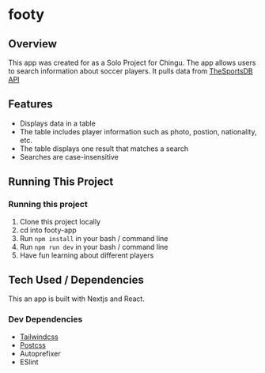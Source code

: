 # footy
## Overview

This app was created for as a Solo Project for Chingu. The app allows users to search information about soccer players. It pulls data from [TheSportsDB API ](https://www.thesportsdb.com/)

## Features

* Displays data in a table
* The table includes player information such as photo, postion, nationality, etc.
* The table displays one result that matches a search
* Searches are case-insensitive

## Running This Project
### Running this project 

1. Clone this project locally
2. cd into footy-app
3. Run ```npm install``` in your bash / command line
4. Run ```npm run dev``` in your bash / command line
5. Have fun learning about different players

## Tech Used / Dependencies

This an app is built with Nextjs and React.

### Dev Dependencies

* [Tailwindcss](https://tailwindcss.com/)
* [Postcss](https://postcss.org/)
* Autoprefixer
* ESlint